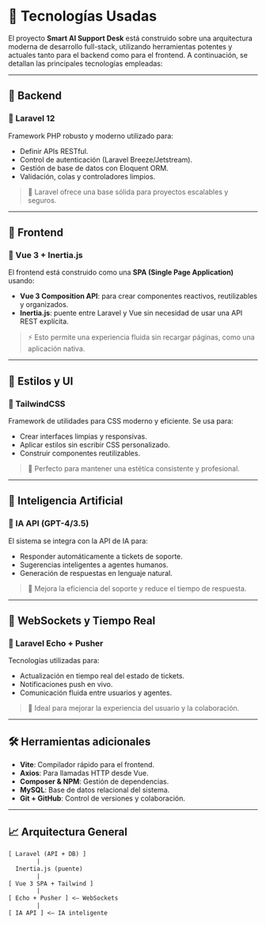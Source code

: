 # 🧪 Tecnologías Usadas

El proyecto **Smart AI Support Desk** está construido sobre una arquitectura moderna de desarrollo full-stack, utilizando herramientas potentes y actuales tanto para el backend como para el frontend. A continuación, se detallan las principales tecnologías empleadas:

---

## 🧱 Backend

### 🔹 Laravel 12
Framework PHP robusto y moderno utilizado para:

- Definir APIs RESTful.
- Control de autenticación (Laravel Breeze/Jetstream).
- Gestión de base de datos con Eloquent ORM.
- Validación, colas y controladores limpios.

> 📘 Laravel ofrece una base sólida para proyectos escalables y seguros.

---

## 🎨 Frontend

### 🔹 Vue 3 + Inertia.js
El frontend está construido como una **SPA (Single Page Application)** usando:

- **Vue 3 Composition API**: para crear componentes reactivos, reutilizables y organizados.
- **Inertia.js**: puente entre Laravel y Vue sin necesidad de usar una API REST explícita.

> ⚡ Esto permite una experiencia fluida sin recargar páginas, como una aplicación nativa.

---

## 💅 Estilos y UI

### 🔹 TailwindCSS
Framework de utilidades para CSS moderno y eficiente. Se usa para:

- Crear interfaces limpias y responsivas.
- Aplicar estilos sin escribir CSS personalizado.
- Construir componentes reutilizables.

> 🎯 Perfecto para mantener una estética consistente y profesional.

---

## 🧠 Inteligencia Artificial

### 🔹 IA API (GPT-4/3.5)
El sistema se integra con la API de IA para:

- Responder automáticamente a tickets de soporte.
- Sugerencias inteligentes a agentes humanos.
- Generación de respuestas en lenguaje natural.

> 🤖 Mejora la eficiencia del soporte y reduce el tiempo de respuesta.

---

## 🔴 WebSockets y Tiempo Real

### 🔹 Laravel Echo + Pusher
Tecnologías utilizadas para:

- Actualización en tiempo real del estado de tickets.
- Notificaciones push en vivo.
- Comunicación fluida entre usuarios y agentes.

> 📡 Ideal para mejorar la experiencia del usuario y la colaboración.

---

## 🛠️ Herramientas adicionales

- **Vite**: Compilador rápido para el frontend.
- **Axios**: Para llamadas HTTP desde Vue.
- **Composer & NPM**: Gestión de dependencias.
- **MySQL**: Base de datos relacional del sistema.
- **Git + GitHub**: Control de versiones y colaboración.

---

## 📈 Arquitectura General

```txt
[ Laravel (API + DB) ]
        |
  Inertia.js (puente)
        |
[ Vue 3 SPA + Tailwind ]
        |
[ Echo + Pusher ] <— WebSockets
        |
[ IA API ] <— IA inteligente
